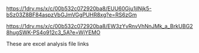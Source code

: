 https://1drv.ms/x/c/00b532c072920ba8/EUU60Gju1jlNjk5-bSz03Z8BF84aspzVbGJmVGgPUHR8xg?e=RS6zGm

https://1drv.ms/x/c/00b532c072920ba8/EW3zYvRnvVhNnJMk_a_BrkUBG28hugSWK-PS4o912c3_5A?e=WjYEMO

These are excel analysis file links
